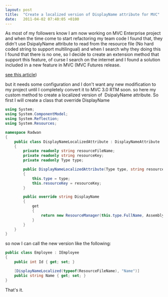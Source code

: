 ```yaml
---
layout: post
title:  "Create a localized version of DisplayName attribute for MVC"
date:   2011-04-02 07:40:05 +0100
---
```


As most of my followers know I am now working on MVC Enterprise project and when the time come to start refactoring my team code I found that, they didn\'t use DsipalyName attribute to read from the resource file (No hard coded string to support multilingual) and when I search why they doing this I found that there is no one, so I decide to create an extension method that support this feature, of curse I search on the internet and I found a solution included in a new feature in MVC (MVC Futures release. 

[see this article](http://weblogs.asp.net/rajbk/archive/2010/04/27/localization-in-asp-net-mvc-2-using-modelmetadata.aspx "MVC features release"))

but it needs some configuration and I don\'t want any new modification to my project until I completely convert it to MVC 3.0 RTM soon. so here my custom method to create a localized version of  DsipalyName
attribute. So first I will create a class that override DisplayName

```csharp
using System;
using System.ComponentModel;
using System.Reflection;
using System.Resources;

namespace Radwan 
{
    public class DisplayNameLocalizedAttribute : DisplayNameAttribute 
    {
        private readonly string resourceFileName;
        private readonly string resourceKey;
        private readonly Type type;

        public DisplayNameLocalizedAttribute(Type type, string resourceKey) 
        {
            this.type = type;
            this.resourceKey = resourceKey;
        }

        public override string DisplayName 
        {
            get 
            {
                return new ResourceManager(this.type.FullName, Assembly.GetExecutingAssembly()).GetString(this.resourceKey);
            }
        }
    }
}

```
so now I can call the new version like the following:

```csharp
public class Employee : IEmployee 
{
    public int Id { get; set; }

    [DisplayNameLocalized(typeof(ResourceFileName), "Name")]
    public string Name { get; set; }
}

```

That\'s it.

